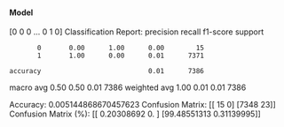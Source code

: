 #### Model
[0 0 0 ... 0 1 0]
Classification Report:
              precision    recall  f1-score   support

           0       0.00      1.00      0.00        15
           1       1.00      0.00      0.01      7371

    accuracy                           0.01      7386
   macro avg       0.50      0.50      0.01      7386
weighted avg       1.00      0.01      0.01      7386

Accuracy: 0.005144868670457623
Confusion Matrix:
[[  15    0]
 [7348   23]]
Confusion Matrix (%):
[[ 0.20308692  0.        ]
 [99.48551313  0.31139995]]
